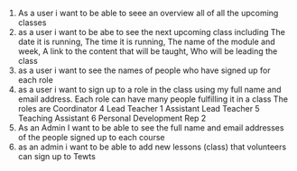 
1. As a user i want to be able to seee an overview all of all the upcoming classes
2. as a user i want to be abe to see the next upcoming class including The date it is running, The time it is running, The name of the module and week, A link to the content that will be taught, Who will be leading the class    
3. as a user i want to see the names of people who have signed up for each role
4. as a user i want to sign up to a role in the class using my full name and email address.
  Each role can have many people fulfilling it in a class
  The roles are
  Coordinator 4
  Lead Teacher 1
  Assistant Lead Teacher 5
  Teaching Assistant 6
  Personal Development Rep 2
5. As an Admin I want to be able to see the full name and email addresses of the people signed up to each course
6. as an admin i want to be able to add new lessons (class)  that volunteers can sign up to
Tewts
